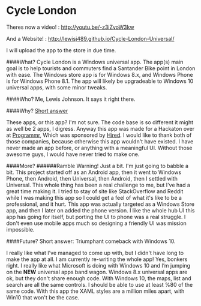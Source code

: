 # Cycle London

Theres now a video! : http://youtu.be/-z3iZvoW3kw

And a Website! : http://lewisj489.github.io/Cycle-London-Universal/

I will upload the app to the store in due time.

####What?
Cycle London is a Windows universal app. 
The app(s) main goal is to help tourists and commuters find a Santander Bike point in London with ease.
The Windows store app is for Windows 8.x, and Windows Phone is for Windows Phone 8.1.
The app will likely be upgradeable to Windows 10 universal apps, with some minor tweaks.

####Who?
Me, Lewis Johnson. It says it right there.

####Why?
[Short answer](http://www.programmr.com/hired_london_hackathon)

These apps, or this app? I'm not sure. The code base is so different it might as well be 2 apps, I digress. 
Anyway this app was made for a Hackaton over at [Programmr](http://www.programmr.com/hired_london_hackathon]),
Which was sponsored by [Hired](https://hired.com/?utm_source=programmr). 
I would like to thank both of those companies, because otherwise this app wouldn't have existed. 
I have never made an app before, or anything with a meaningful UI. Without those awesome guys, I would have never tried to make one.

####More?
######Ramble Warning!
Just a bit. I'm just going to babble a bit. This project started off as an Android app, then it went to Windows Phone, then Android, then Universal, then Android, then I settled with Universal. This whole thing has been a real challenge to me, but I've had a great time making it. 
I tried to stay of site like StackOverflow and Reddit while I was making this app so I could get a feel of what it's like to be a professional, and it hurt. This app was actually targeted as a Windows Store app, and then I later on added the phone version.
I like the whole hub UI this app has going for itself, but porting the UI to phone was a real struggle. I don't even use mobile apps much so designing a friendly UI was mission impossible.

####Future?
Short answer: Triumphant comeback with Windows 10.

I really like what I've managed to come up with, but I didn't have long to make the app at all. 
I am currently re-writing the whole app! Yes, bonkers right. I really like what Microsoft is doing with Windows 10 and I’m jumping on the **NEW** universal apps band wagon.
Windows 8.x universal apps are ok, but they don't share enough code. With Windows 10, the maps, list and search are all the same controls. I should be able to use at least %80 of the same code.
With this app the XAML styles are a million miles apart, with Win10 that won't be the case.
